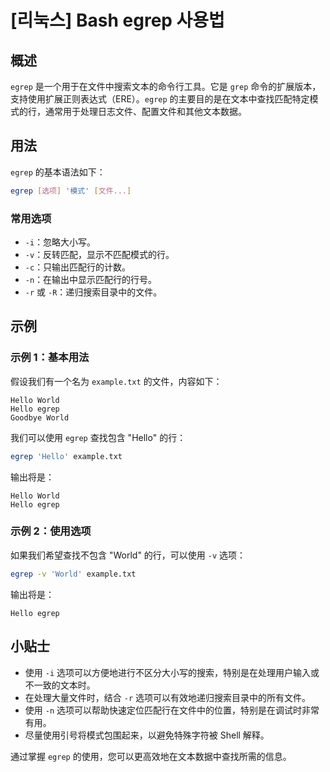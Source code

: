 # [리눅스] Bash egrep 사용법

## 概述
`egrep` 是一个用于在文件中搜索文本的命令行工具。它是 `grep` 命令的扩展版本，支持使用扩展正则表达式（ERE）。`egrep` 的主要目的是在文本中查找匹配特定模式的行，通常用于处理日志文件、配置文件和其他文本数据。

## 用法
`egrep` 的基本语法如下：

```bash
egrep [选项] '模式' [文件...]
```

### 常用选项
- `-i`：忽略大小写。
- `-v`：反转匹配，显示不匹配模式的行。
- `-c`：只输出匹配行的计数。
- `-n`：在输出中显示匹配行的行号。
- `-r` 或 `-R`：递归搜索目录中的文件。

## 示例
### 示例 1：基本用法
假设我们有一个名为 `example.txt` 的文件，内容如下：

```
Hello World
Hello egrep
Goodbye World
```

我们可以使用 `egrep` 查找包含 "Hello" 的行：

```bash
egrep 'Hello' example.txt
```

输出将是：

```
Hello World
Hello egrep
```

### 示例 2：使用选项
如果我们希望查找不包含 "World" 的行，可以使用 `-v` 选项：

```bash
egrep -v 'World' example.txt
```

输出将是：

```
Hello egrep
```

## 小贴士
- 使用 `-i` 选项可以方便地进行不区分大小写的搜索，特别是在处理用户输入或不一致的文本时。
- 在处理大量文件时，结合 `-r` 选项可以有效地递归搜索目录中的所有文件。
- 使用 `-n` 选项可以帮助快速定位匹配行在文件中的位置，特别是在调试时非常有用。
- 尽量使用引号将模式包围起来，以避免特殊字符被 Shell 解释。

通过掌握 `egrep` 的使用，您可以更高效地在文本数据中查找所需的信息。